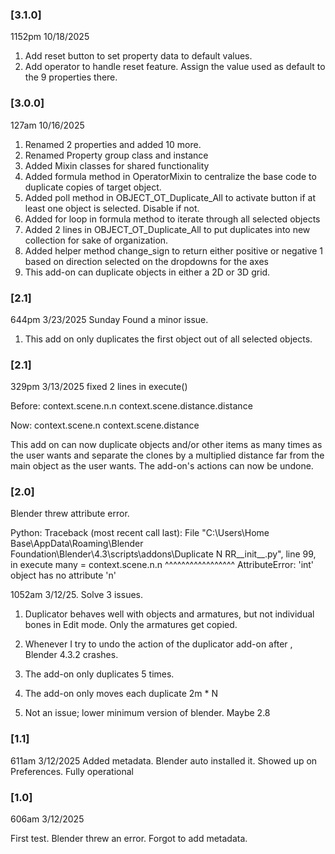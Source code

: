 ### [3.1.0]

1152pm 10/18/2025

1. Add reset button to set property data to default values.
2. Add operator to handle reset feature. Assign the value used as default to the 9 properties there.

### [3.0.0]

127am 10/16/2025

1. Renamed 2 properties and added 10 more.
2. Renamed Property group class and instance
3. Added Mixin classes for shared functionality
4. Added formula method in OperatorMixin to centralize the base code to duplicate copies of target object.
5. Added poll method in OBJECT_OT_Duplicate_All to activate button if at least one object is selected. Disable if not.
6. Added for loop in formula method to iterate through all selected objects
7. Added 2 lines in OBJECT_OT_Duplicate_All to put duplicates into new collection for sake of organization.
8. Added helper method change_sign to return either positive or negative 1 based on direction selected on the dropdowns for the axes
9. This add-on can duplicate objects in either a 2D or 3D grid.

### [2.1]

644pm 3/23/2025 Sunday Found a minor issue.

1. This add on only duplicates the first object out of all selected objects.

### [2.1]

329pm 3/13/2025
fixed 2 lines in execute()

Before:
context.scene.n.n
context.scene.distance.distance

Now:
context.scene.n
context.scene.distance

This add on can now duplicate objects and/or other items as many times as the user wants and separate the clones by a multiplied distance far from the main object as the user wants. The add-on's actions can now be undone.

### [2.0]

Blender threw attribute error.

Python: Traceback (most recent call last):
File "C:\Users\Home Base\AppData\Roaming\Blender Foundation\Blender\4.3\scripts\addons\Duplicate N RR\_\_init\_\_.py", line 99, in execute
many = context.scene.n.n
^^^^^^^^^^^^^^^^^
AttributeError: 'int' object has no attribute 'n'

1052am 3/12/25. Solve 3 issues.

1. Duplicator behaves well with objects and armatures, but not individual bones in Edit mode.
   Only the armatures get copied.
2. Whenever I try to undo the action of the duplicator add-on after , Blender 4.3.2 crashes.
3. The add-on only duplicates 5 times.
4. The add-on only moves each duplicate 2m \* N

5. Not an issue; lower minimum version of blender. Maybe 2.8

### [1.1]

611am 3/12/2025
Added metadata. Blender auto installed it. Showed up on Preferences. Fully operational

### [1.0]

606am 3/12/2025

First test. Blender threw an error. Forgot to add metadata.

